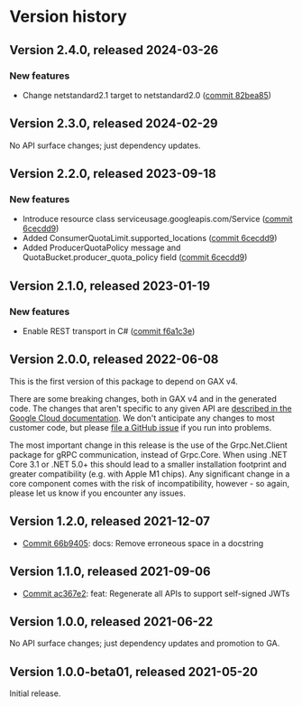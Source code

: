 # Version history

## Version 2.4.0, released 2024-03-26

### New features

- Change netstandard2.1 target to netstandard2.0 ([commit 82bea85](https://github.com/googleapis/google-cloud-dotnet/commit/82bea850661975b9750ac30753528cc9d2e05240))

## Version 2.3.0, released 2024-02-29

No API surface changes; just dependency updates.

## Version 2.2.0, released 2023-09-18

### New features

- Introduce resource class serviceusage.googleapis.com/Service ([commit 6cecdd9](https://github.com/googleapis/google-cloud-dotnet/commit/6cecdd9badf4d838884abdf2faaba829b5225739))
- Added ConsumerQuotaLimit.supported_locations ([commit 6cecdd9](https://github.com/googleapis/google-cloud-dotnet/commit/6cecdd9badf4d838884abdf2faaba829b5225739))
- Added ProducerQuotaPolicy message and QuotaBucket.producer_quota_policy field ([commit 6cecdd9](https://github.com/googleapis/google-cloud-dotnet/commit/6cecdd9badf4d838884abdf2faaba829b5225739))

## Version 2.1.0, released 2023-01-19

### New features

- Enable REST transport in C# ([commit f6a1c3e](https://github.com/googleapis/google-cloud-dotnet/commit/f6a1c3e8930f0e8209a079352765be3bb9039be2))

## Version 2.0.0, released 2022-06-08

This is the first version of this package to depend on GAX v4.

There are some breaking changes, both in GAX v4 and in the generated
code. The changes that aren't specific to any given API are [described in the Google Cloud
documentation](https://cloud.google.com/dotnet/docs/reference/help/breaking-gax4).
We don't anticipate any changes to most customer code, but please [file a
GitHub issue](https://github.com/googleapis/google-cloud-dotnet/issues/new/choose)
if you run into problems.

The most important change in this release is the use of the Grpc.Net.Client package
for gRPC communication, instead of Grpc.Core. When using .NET Core 3.1 or .NET 5.0+
this should lead to a smaller installation footprint and greater compatibility (e.g.
with Apple M1 chips). Any significant change in a core component comes with the risk
of incompatibility, however - so again, please let us know if you encounter any
issues.


## Version 1.2.0, released 2021-12-07

- [Commit 66b9405](https://github.com/googleapis/google-cloud-dotnet/commit/66b9405): docs: Remove erroneous space in a docstring
## Version 1.1.0, released 2021-09-06

- [Commit ac367e2](https://github.com/googleapis/google-cloud-dotnet/commit/ac367e2): feat: Regenerate all APIs to support self-signed JWTs

## Version 1.0.0, released 2021-06-22

No API surface changes; just dependency updates and promotion to GA.

## Version 1.0.0-beta01, released 2021-05-20

Initial release.
